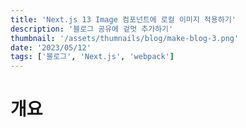 ```yaml
---
title: 'Next.js 13 Image 컴포넌트에 로컬 이미지 적용하기'
description: '블로그 공유에 겉멋 추가하기'
thumbnail: '/assets/thumnails/blog/make-blog-3.png'
date: '2023/05/12'
tags: ['블로그', 'Next.js', 'webpack']
---
```

# 개요